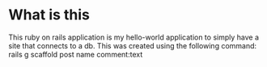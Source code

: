 # What is this

This ruby on rails application is my hello-world application to simply have a site that connects to a db.  This was created using the following command: rails g scaffold post name comment:text



